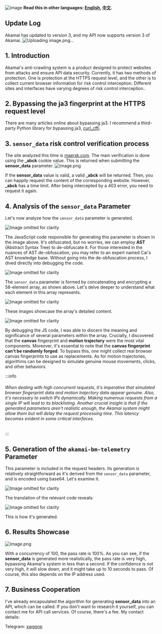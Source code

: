 ![image](https://github.com/user-attachments/assets/f3ec6f56-9bbd-4528-b082-7a3fc538925d)
**Read this in other languages: [English](README-EN.md), [中文](README-ZH.md).**

## Update Log
Akamai has updated to version 3, and my API now supports version 3 of Akamai.
![Uploading image.png…]()


## 1. Introduction
Akamai's anti-crawling system is a product designed to protect websites from attacks and ensure API data security. Currently, it has two methods of protection. One is protection at the HTTPS request level, and the other is to collect current browser information for risk control interception. Different sites and interfaces have varying degrees of risk control interception..

## 2. Bypassing the ja3 fingerprint at the HTTPS request level
There are many articles online about bypassing ja3. I recommend a third-party Python library for bypassing ja3, [curl_cffi](https://github.com/yifeikong/curl_cffi).

## 3. `sensor_data` risk control verification process
The site analyzed this time is [maersk.com](https://www.maersk.com/). The main verification is done using the **_abck** cookie value. This is returned when submitting the **sensor_data** parameter.
![image.png](https://cdn.nlark.com/yuque/0/2023/png/34896050/1685808309127-afadf7a0-2646-4760-8243-6dcb9981a205.png#averageHue=%23777d85&clientId=ud24bafdf-8053-4&from=paste&height=528&id=u7a468abe&originHeight=1056&originWidth=2280&originalType=binary&ratio=2&rotation=0&showTitle=false&size=772599&status=done&style=none&taskId=u18ace2ff-0f00-4f4f-9341-e06ff92d2f1&title=&width=1140)

If the **sensor_data** value is valid, a valid **_abck** will be returned. Then, you can happily request the content of the corresponding website. However, **_abck** has a time limit. After being intercepted by a 403 error, you need to request it again.

## 4. Analysis of the `sensor_data` Parameter

Let's now analyze how the `sensor_data` parameter is generated.

![Image omitted for clarity](https://cdn.nlark.com/yuque/0/2023/png/34896050/1685808732764-3bfa0b39-494c-4465-ad1f-fa60d81ab428.png)

The JavaScript code responsible for generating this parameter is shown in the image above. It's obfuscated, but no worries, we can employ **AST** (Abstract Syntax Tree) to de-obfuscate it. For those interested in the nuances of AST de-obfuscation, you may refer to an expert named Cai's AST knowledge base. Without going into the de-obfuscation process, I dived directly into debugging the code.

![Image omitted for clarity](https://cdn.nlark.com/yuque/0/2023/png/34896050/1685808967444-dff2a27e-b378-44b8-b956-ec6a54f2518b.png)

The `sensor_data` parameter is formed by concatenating and encrypting a 58-element array, as shown above. Let's delve deeper to understand what each element in this array represents.

![Image omitted for clarity](https://cdn.nlark.com/yuque/0/2023/png/34896050/1685809243314-a6ab8099-112f-4ccb-a729-f912bcc393fd.png)

These images showcase the array's detailed content. 

![Image omitted for clarity](https://cdn.nlark.com/yuque/0/2023/png/34896050/1685809090261-e3dff937-bc1c-4935-a77f-9dfded1fda03.png)

By debugging the JS code, I was able to discern the meaning and significance of several parameters within the array. Crucially, I discovered that the **canvas** fingerprint and **motion trajectory** were the most vital components. Moreover, it's essential to note that the **canvas fingerprint can't be randomly forged**. To bypass this, one might collect real browser canvas fingerprints to use as replacements. As for motion trajectories, algorithms can be designed to simulate genuine mouse movements, clicks, and other behaviors.

:::info
###### When dealing with high concurrent requests, it's imperative that simulated browser fingerprint data and motion trajectory data appear genuine. Also, it's necessary to switch IPs dynamically. Making numerous requests from a single IP will lead to its blacklisting. Another crucial insight is that if the generated parameters aren't realistic enough, the Akamai system might allow them but will delay the request processing time. This latency becomes evident in some critical interfaces.
:::

## 5. Generation of the `akamai-bm-telemetry` Parameter

This parameter is included in the request headers. Its generation is relatively straightforward as it's derived from the `sensor_data` parameter, and is encoded using base64. Let's examine it.

![Image omitted for clarity](https://cdn.nlark.com/yuque/0/2023/png/34896050/1685810544615-ef1ab010-6d7b-4375-ad49-509d6c38acff.png)

The translation of the relevant code reveals:

![Image omitted for clarity](https://cdn.nlark.com/yuque/0/2023/png/34896050/1685810585928-04c403de-2bc8-496f-a9b5-064bfa8db473.png)

This is how it's generated.

## 6. Results Showcase
![image.png](https://cdn.nlark.com/yuque/0/2023/png/34896050/1685810646236-8a658740-246d-4f1d-98de-85cbf3f66e95.png#averageHue=%234b4949&clientId=ud24bafdf-8053-4&from=paste&height=934&id=u7dc07597&originHeight=1868&originWidth=1806&originalType=binary&ratio=2&rotation=0&showTitle=false&size=1297220&status=done&style=none&taskId=u2aa30fa7-2e49-48e3-a3d3-00c27a36c85&title=&width=903)

With a concurrency of 100, the pass rate is 100%. As you can see, if the **sensor_data** is generated more realistically, the pass rate is very high, bypassing Akamai's system in less than a second. If the confidence is not very high, it will slow down, and it might take up to 10 seconds to pass. Of course, this also depends on the IP address used.

## 7. Business Cooperation
I've already encapsulated the algorithm for generating **sensor_data** into an API, which can be called. If you don't want to research it yourself, you can contact me for API call services. Of course, there's a fee.
My contact details:


Telegram: [xwggnp](https://t.me/xwggnp) 



